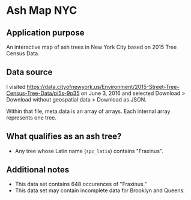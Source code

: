 # Ash Map NYC

## Application purpose
An interactive map of ash trees in New York City based on 2015 Tree Census Data.

## Data source

I visited https://data.cityofnewyork.us/Environment/2015-Street-Tree-Census-Tree-Data/pi5s-9p35 on June 3, 2016 and selected Download > Download without geospatial data > Download as JSON.

Within that file, meta.data is an array of arrays. Each internal array represents one tree.


## What qualifies as an ash tree?

* Any tree whose Latin name (`spc_latin`) contains "Fraxinus".

## Additional notes

* This data set contains 648 occurences of "Fraxinus."
* This data set may contain incomplete data for Brooklyn and Queens.

